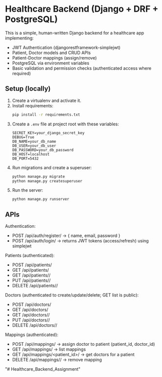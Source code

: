 
# Healthcare Backend (Django + DRF + PostgreSQL)

This is a simple, human-written Django backend for a healthcare app implementing:
- JWT Authentication (djangorestframework-simplejwt)
- Patient, Doctor models and CRUD APIs
- Patient-Doctor mappings (assign/remove)
- PostgreSQL via environment variables
- Basic validation and permission checks (authenticated access where required)

## Setup (locally)

1. Create a virtualenv and activate it.
2. Install requirements:
   ```bash
   pip install -r requirements.txt
   ```
3. Create a `.env` file at project root with these variables:
   ```env
   SECRET_KEY=your_django_secret_key
   DEBUG=True
   DB_NAME=your_db_name
   DB_USER=your_db_user
   DB_PASSWORD=your_db_password
   DB_HOST=localhost
   DB_PORT=5432
   ```
4. Run migrations and create a superuser:
   ```bash
   python manage.py migrate
   python manage.py createsuperuser
   ```
5. Run the server:
   ```bash
   python manage.py runserver
   ```

## APIs

Authentication:
- POST /api/auth/register/  -> { name, email, password }
- POST /api/auth/login/     -> returns JWT tokens (access/refresh) using simplejwt

Patients (authenticated):
- POST /api/patients/
- GET  /api/patients/
- GET  /api/patients/<id>/
- PUT  /api/patients/<id>/
- DELETE /api/patients/<id>/

Doctors (authenticated to create/update/delete; GET list is public):
- POST /api/doctors/
- GET  /api/doctors/
- GET  /api/doctors/<id>/
- PUT  /api/doctors/<id>/
- DELETE /api/doctors/<id>/

Mappings (authenticated):
- POST /api/mappings/  -> assign doctor to patient (patient_id, doctor_id)
- GET  /api/mappings/  -> list mappings
- GET  /api/mappings/<patient_id>/ -> get doctors for a patient
- DELETE /api/mappings/<id>/ -> remove mapping

"# Healthcare_Backend_Assignment" 
